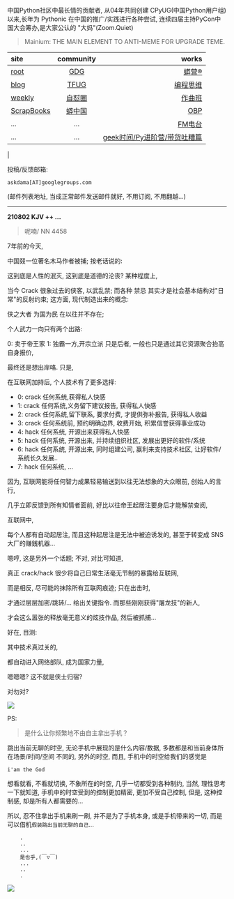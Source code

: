 中国Python社区中最长情的贡献者, 从04年共同创建 CPyUG(中国Python用户组)以来,长年为 Pythonic 在中国的推广/实践进行各种尝试, 连续四届主持PyCon中国大会筹办,是大家公认的 "大妈"(Zoom.Quiet)

> Mainium: THE MAIN ELEMENT TO ANTI-MEME FOR UPGRADE TEME.

| site | community | works |
| :-----| :----: | ----: |
| [root](http://zoomquiet.io/) | [GDG](https://blog.zhgdg.org/) | [蟒营®](https://doc.101.camp/) |
| [blog](https://blog.zoomquiet.io/pages/zoomquiet.html) | [TFUG](http://zh.tfug.world/) | [编程思维](https://py.101.camp/) |
| [weekly](http://weekly.pychina.org/) | [自怼圈](https://du.101.camp/) | [作曲班](https://mu.101.camp/) |
| [ScrapBooks](https://zoomquiet.io/collection.html) | [蟒中国](https://pychina.org/) | [OBP](https://zoomquiet.io/obp/index.html) |
| ... | ... | [FM电台](https://fm.101.camp/) |
| ... | ... | [geek时间/Py进阶营/带货吐糟篇](https://fm.101.camp/2020/geek2py-dama.html) 
 |


投稿/反馈邮箱:

    askdama[AT]googlegroups.com

(邮件列表地址, 
当成正常邮件发送邮件就好, 不用订阅, 不用翻越...)


---------------------------------------------------
**210802 KJV ++ ...**

> 呢喃/ NN 4458



7年前的今天,

中国叕一位著名木马作者被捕;
按老话说的:

这到底是人性的泯灭,
这到底是道德的沦丧?
某种程度上,

当今 Crack 很象过去的侠客,
以武乱禁;
而各种 禁忌 其实才是社会基本结构对"日常"的反射约束;
这方面,
现代制造出来的概念:

侠之大者
为国为民
在以往并不存在;

个人武力一向只有两个出路:

0: 卖于帝王家
1: 独霸一方,开宗立派
只是后者, 一般也只是通过其它资源聚合抬高自身报价,

最终还是想出岸咯.
只是,

在互联网加持后,
个人技术有了更多选择:

- 0: crack 任何系统,获得私人快感
- 1: crack 任何系统,义务留下建议报告, 获得私人快感
- 2: crack 任何系统,留下联系, 要求付费, 才提供弥补报告, 获得私人收益
- 3: crack 任何系统前, 预约明确边界, 收费开始, 积累信誉获得事业成功
- 4: hack  任何系统, 开源出来获得私人快感
- 5: hack  任何系统, 开源出来, 并持续组织社区, 发展出更好的软件/系统
- 6: hack  任何系统, 开源出来, 同时组建公司, 赢利来支持技术社区, 让好软件/系统长久发展..
- 7: hack  任何系统, ...

因为, 互联网能将任何智力成果轻易输送到以往无法想象的大众眼前,
创始人的言行,

几乎立即反馈到所有知情者面前,
好比以往帝王起居注要身后才能解禁查阅,

互联网中,

每个人都有自动起居注,
而且这种起居注是无法中被迫诱发的,
甚至于转变成 SNS 大厂的赚銭机器...

嗯哼,
这是另外一个话题;
不对,
对比可知道,

真正 crack/hack 很少将自己日常生活毫无节制的暴露给互联网,

而是相反,
尽可能的抹除所有互联网痕迹;
只在出击时,

才通过层层加密/跳转/...
给出关键指令.
而那些刚刚获得"屠龙技"的新人,

才会这么嚣张的释放毫无意义的炫技作品,
然后被抓捕...

好在,
目测:

其中技术真过关的,

都自动进入网络部队,
成为国家力量,

嗯嗯嗯? 这不就是侠士归宿?

对勿对?​






![](https://ipic.zoomquiet.top/2021-08-01-zq42-today-card-2108.002.png)



PS:
> 是什么让你频繁地不由自主拿出手机？

跳出当前无聊的时空,
无论手机中展现的是什么内容/数据,
多数都是和当前身体所在场景/时间/空间 不同的,
另外的时空,
而且, 手机中的时空给我们的感觉是

    i'am the God

想看就看, 不看就切换,
不象所在的时空, 几乎一切都受到各种制约,
当然,
理性思考一下就知道,
手机中的时空受到的控制更加精密, 更加不受自己控制,
但是, 这种控制感,
却是所有人都需要的...

所以, 
忍不住拿出手机来刷一刷,
并不是为了手机本身, 或是手机带来的一切,
而是可以借机`假装跳出当前无聊的自己`...



```
    .
    ..
    ...
    是也乎,(￣▽￣)
    ...
    ..
    .
```


![](http://ydlj.zoomquiet.top/ipic/2021-07-10-210701DU21-zip.jpg)

